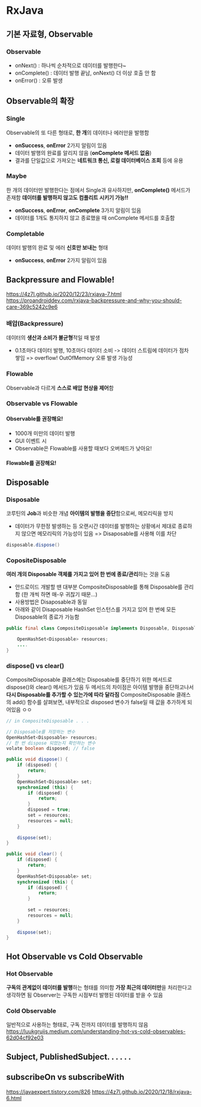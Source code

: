 # RxJava

## 기본 자료형, Observable

### Observable

- onNext() : 하나씩 순차적으로 데이터를 발행한다~
- onComplete() : 데이터 발행 끝남, onNext() 더 이상 호출 안 함
- onError() : 오류 발생


## Observable의 확장
### Single
Observable의 또 다른 형태로, **한 개**의 데이터나 에러만을 발행함
 -  **onSuccess**, **onError** 2가지 알림이 있음
- 데이터 발행의 완료를 알리지 않음 (**onComplete 메서드 없음**) 
- 결과를 단일값으로 가져오는 **네트워크 통신, 로컬 데이터베이스 조회** 등에 유용

### Maybe
한 개의 데이터만 발행한다는 점에서 Single과 유사하지만, **onComplete()** 메서드가 존재함
**데이터를 발행하지 않고도 컴플리트 시키기 가능!!**

- **onSuccess**, **onError**, **onComplete** 3가지 알림이 있음
- 데이터를 1개도 통지하지 않고 종료했을 때 onComplete 메서드를 호출함

### Completable
데이터 발행의 완료 및 에러 **신호만 보내는** 형태  

 -  **onSuccess**, **onError** 2가지 알림이 있음

## Backpressure and Flowable!
https://4z7l.github.io/2020/12/23/rxjava-7.html
https://proandroiddev.com/rxjava-backpressure-and-why-you-should-care-369c5242c9e6


### 배압(Backpressure)
데이터의 **생산과 소비가 불균형**적일 때 발생

- 0.1초마다 데이터 발행, 10초마다 데이터 소비
	-> 데이터 스트림에 데이터가 점차 쌓임
	=> overflow! OutOfMemory 오류 발생 가능성

### Flowable
Observable과 다르게 **스스로 배압 현상을 제어**함


### Observable vs Flowable
#### Observable를 권장해요!
- 1000개 미만의 데이터 발행
- GUI 이벤트 시
- Observable은 Flowable를 사용할 때보다 오버헤드가 낮아요!
#### Flowable를 권장해요!


## Disposable
### Disposable
코루틴의 **Job**과 비슷한 개념
**아이템의 발행을 중단**함으로써, 메모리릭을 방지

- 데이터가 무한정 발생하는 등 오랜시간 데이터를 발행하는 상황에서 제대로 종료하지 않으면 메모리릭의 가능성이 있음
	=> Disaposable를 사용해 이를 차단
```java
disposable.dispose()
```


### CopositeDisposable
 **여러 개의 Disposable 객체를 가지고 있어 한 번에 종료/관리**하는 것을 도움
- 안드로이드 개발할 땐 대부분 CompositeDisposable를 통해 Disposable를 관리함 (한 개씩 하면 매-우 귀찮기 때문...)
- 사용방법은 Disaposable과 동일
- 아래와 같이 Disaposable HashSet 인스턴스를 가지고 있어 한 번에 모든 Disposable의 종료가 가능함
```java
public final class CompositeDisposable implements Disposable, DisposableContainer {

    OpenHashSet<Disposable> resources;
    ....
}
```

### dispose() vs clear()

CompositeDisposable 클래스에는 Disposable를 중단하기 위한 메서드로 dispose()와 clear() 메서드가 있음
두 메서드의 차이점은 아이템 발행을 중단하고나서 **다시 Disposable를 추가할 수 있는가에 따라 달라짐**
CompositeDisposable 클래스의 add() 함수를 살펴보면, 내부적으로 disposed 변수가 false일 때 값을 추가하게 되어있음
ㅇㅇ


```java
// in CompositeDisposable . . .

// Disposable를 저장하는 변수
OpenHashSet<Disposable> resources;
// 한 번 dispose 되었는지 확인하는 변수
volate boolean disposed; // false
```
```java
public void dispose() {  
    if (disposed) {  
        return;  
	}  
    OpenHashSet<Disposable> set;  
	synchronized (this) {  
        if (disposed) {  
            return;  
		}  
        disposed = true;  
		set = resources;  
		resources = null;  
	}  
  
    dispose(set);  
}
```
```java
public void clear() {  
    if (disposed) {  
        return;  
    }  
    OpenHashSet<Disposable> set;  
    synchronized (this) {  
        if (disposed) {  
            return;  
	    }  
	    
        set = resources;  
	    resources = null;  
	} 
	
    dispose(set);  
}
```

## Hot Observable vs Cold Observable

### Hot Observable
**구독의 관계없이 데이터를 발행**하는 형태를 의미함
**가장 최근의 데이터만**을 처리한다고 생각하면 됨
Observer는 구독한 시점부터 발행된 데이터를 받을 수 있음

### Cold Observable
일반적으로 사용하는 형태로, 구독 전까지 데이터를 발행하지 않음
https://luukgruijs.medium.com/understanding-hot-vs-cold-observables-62d04cf92e03



## Subject, PublishedSubject. . . . . .

## subscribeOn vs subscribeWith
https://javaexpert.tistory.com/826
https://4z7l.github.io/2020/12/18/rxjava-6.html
